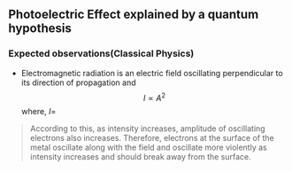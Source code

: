 
## Photoelectric Effect explained by a quantum hypothesis 

### Expected observations($\text{Classical Physics}$)

- Electromagnetic radiation is an electric field oscillating perpendicular to its direction of propagation and 
$$
I\propto A^{2}
$$
where, 
$I$=
>According to this, as intensity increases, amplitude of oscillating electrons also increases. 
>Therefore, electrons at the surface of the metal oscillate along with the field and oscillate more violently as intensity increases and should break away from the surface. 

